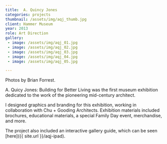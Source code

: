 ```yaml
---
title:  A. Quincy Jones
categories: projects
thumbnail: /assets/img/aqj_thumb.jpg
client: Hammer Museum
year: 2013
role: Art Direction
gallery:
 - image: /assets/img/aqj_01.jpg
 - image: /assets/img/aqj_02.jpg
 - image: /assets/img/aqj_03.jpg
 - image: /assets/img/aqj_04.jpg
 - image: /assets/img/aqj_05.jpg

---
```


Photos by Brian Forrest.

A. Quicy Jones: Building for Better Living was the first museum exhibition dedicated to the work of the pioneering mid-century architect.

I designed graphics and branding for this exhibition, working in collaboration with Chu + Gooding Architects. Exhibition materials included brochures, educational materials, a special Family Day event, merchandise, and more.

The project also included an interactive gallery guide, which can be seen [here]({{ site.url }}/aqj-ipad).

